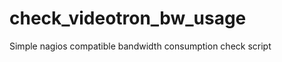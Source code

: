 check_videotron_bw_usage
========================

Simple nagios compatible bandwidth consumption check script
